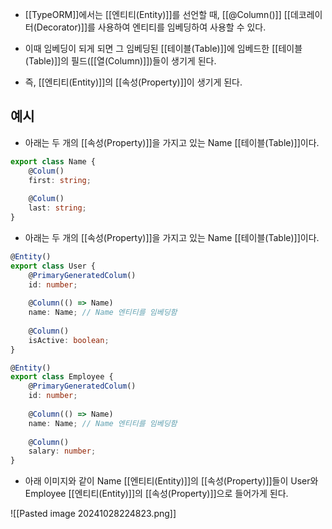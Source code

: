 - [[TypeORM]]에서는 [[엔티티(Entity)]]를 선언할 때, [[@Column()]] [[데코레이터(Decorator)]]를 사용하여 엔티티를 임베딩하여 사용할 수 있다.

- 이때 임베딩이 되게 되면 그 임베딩된 [[테이블(Table)]]에 임베드한 [[테이블(Table)]]의 필드([[열(Column)]])들이 생기게 된다.
- 즉, [[엔티티(Entity)]]의 [[속성(Property)]]이 생기게 된다.


## 예시

- 아래는 두 개의 [[속성(Property)]]을 가지고 있는 Name [[테이블(Table)]]이다.

```ts
export class Name {
	@Colum()
	first: string;
	
	@Colum()
	last: string;
}
```

- 아래는 두 개의 [[속성(Property)]]을 가지고 있는 Name [[테이블(Table)]]이다.

```ts
@Entity()
export class User {
	@PrimaryGeneratedColum()
	id: number;
	
	@Column(() => Name)
	name: Name; // Name 엔티티를 임베딩함
	
	@Column()
	isActive: boolean;
}
```

```ts
@Entity()
export class Employee {
	@PrimaryGeneratedColum()
	id: number;
	
	@Column(() => Name)
	name: Name; // Name 엔티티를 임베딩함
	
	@Column()
	salary: number;
}
```

- 아래 이미지와 같이 Name [[엔티티(Entity)]]의 [[속성(Property)]]들이 User와 Employee [[엔티티(Entity)]]의 [[속성(Property)]]으로 들어가게 된다.

![[Pasted image 20241028224823.png]]